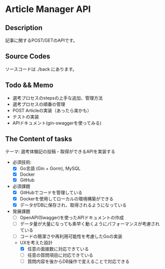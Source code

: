 # Article Manager API

## Description
記事に関するPOST/GETのAPIです。

## Source Codes
ソースコードは ./back にあります。

## Todo && Memo
- 選考プロセスのstepsの上手な追加、管理方法
- 選考プロセスの順番の管理
- POST Articleの実装（あったら楽かも）
- テストの実装
- APIドキュメント(gin-swaggerを使ってみる)

## The Content of tasks
テーマ: 選考体験記の投稿・取得ができるAPIを実装する

- 必須技術:
  - [x] Go言語 (Gin + Gorm), MySQL
  - [x] Docker
  - [x] GitHub

- 必須課題
  - [x] GitHubでコードを管理している
  - [x] Dockerを使用してローカルの環境構築ができる
  - [x] データがDBに保存され、取得されるようになっている

- 発展課題 
  - [ ] OpenAPI(Swagger)を使ったAPIドキュメントの作成
  - [ ] データ量が大量になっても素早く動くようにパフォーマンスが考慮されている 
  - [ ] コードの簡潔さや再利用可能性を考慮したGoの実装 
  - UXを考えた設計
    - [x] 任意の面接数に対応できている 
    - [ ] 任意の質問項目に対応できている 
    - [ ] 質問内容を後からDB操作で変えることで対応できる
